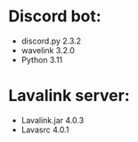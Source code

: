 # Discord bot:

- discord.py 2.3.2
- wavelink 3.2.0
- Python 3.11

#  Lavalink server:

- Lavalink.jar 4.0.3
- Lavasrc 4.0.1
